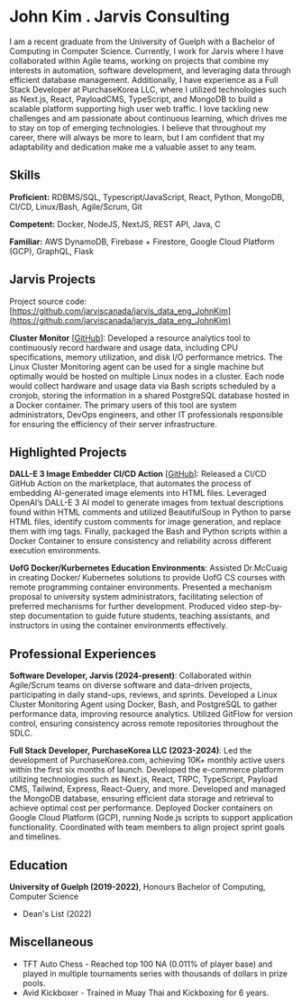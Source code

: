 # John Kim . Jarvis Consulting

I am a recent graduate from the University of Guelph with a Bachelor of Computing in Computer Science. Currently, I work for Jarvis where I have collaborated within Agile teams, working on projects that combine my interests in automation, software development, and leveraging data through efficient database management. Additionally, I have experience as a Full Stack Developer at PurchaseKorea LLC, where I utilized technologies such as Next.js, React, PayloadCMS, TypeScript, and MongoDB to build a scalable platform supporting high user web traffic. I love tackling new challenges and am passionate about continuous learning, which drives me to stay on top of emerging technologies. I believe that throughout my career, there will always be more to learn, but I am confident that my adaptability and dedication make me a valuable asset to any team.

## Skills

**Proficient:** RDBMS/SQL, Typescript/JavaScript, React, Python, MongoDB, CI/CD, Linux/Bash, Agile/Scrum, Git

**Competent:** Docker, NodeJS, NextJS, REST API, Java, C

**Familiar:** AWS DynamoDB, Firebase + Firestore, Google Cloud Platform (GCP), GraphQL, Flask

## Jarvis Projects

Project source code: [https://github.com/jarviscanada/jarvis_data_eng_JohnKim](https://github.com/jarviscanada/jarvis_data_eng_JohnKim)


**Cluster Monitor** [[GitHub](https://github.com/jarviscanada/jarvis_data_eng_JohnKim/tree/masterhttps://github.com/jarviscanada/jarvis_data_eng_JohnKim/tree/master/linux_sql)]: Developed a resource analytics tool to continuously record hardware and usage data, including CPU specifications, memory utilization, and disk I/O performance metrics. The Linux Cluster Monitoring agent can be used for a single machine but optimally would be hosted on multiple Linux nodes in a cluster. Each node would collect hardware and usage data via Bash scripts scheduled by a cronjob, storing the information in a shared PostgreSQL database hosted in a Docker container. The primary users of this tool are system administrators, DevOps engineers, and other IT professionals responsible for ensuring the efficiency of their server infrastructure.


## Highlighted Projects
**DALL-E 3 Image Embedder CI/CD Action** [[GitHub](https://github.com/peanutKim/dalle3-html-image-embedder)]: Released a CI/CD GitHub Action on the marketplace, that automates the process of embedding AI-generated image elements into HTML files. Leveraged OpenAI’s DALL-E 3 AI model to generate images from textual descriptions found within HTML comments and utilized BeautifulSoup in Python to parse HTML files, identify custom comments for image generation, and replace them with img tags. Finally, packaged the Bash and Python scripts within a Docker Container to ensure consistency and reliability across different execution environments.

**UofG Docker/Kurbernetes Education Environments**: Assisted Dr.McCuaig in creating Docker/ Kubernetes solutions to provide UofG CS courses with remote programming container environments. Presented a mechanism proposal to university system administrators, facilitating selection of preferred mechanisms for further development. Produced video step-by-step documentation to guide future students, teaching assistants, and instructors in using the container environments effectively.


## Professional Experiences

**Software Developer, Jarvis (2024-present)**: Collaborated within Agile/Scrum teams on diverse software and data-driven projects, participating in daily stand-ups, reviews, and sprints. Developed a Linux Cluster Monitoring Agent using Docker, Bash, and PostgreSQL to gather performance data, improving resource analytics. Utilized GitFlow for version control, ensuring consistency across remote repositories throughout the SDLC.

**Full Stack Developer, PurchaseKorea LLC (2023-2024)**: Led the development of PurchaseKorea.com, achieving 10K+ monthly active users within the first six months of launch. Developed the e-commerce platform utilizing technologies such as Next.js, React, TRPC, TypeScript, Payload CMS, Tailwind, Express, React-Query, and more. Developed and managed the MongoDB database, ensuring efficient data storage and retrieval to achieve optimal cost per performance. Deployed Docker containers on Google Cloud Platform (GCP), running Node.js scripts to support application functionality. Coordinated with team members to align project sprint goals and timelines.


## Education
**University of Guelph (2019-2022)**, Honours Bachelor of Computing, Computer Science
- Dean's List (2022)


## Miscellaneous
- TFT Auto Chess - Reached top 100 NA (0.011% of player base) and played in multiple tournaments series with thousands of dollars in prize pools.
- Avid Kickboxer - Trained in Muay Thai and Kickboxing for 6 years.